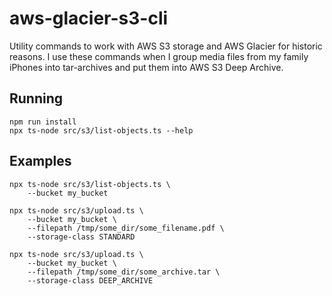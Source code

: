 # aws-glacier-s3-cli #

Utility commands to work with AWS S3 storage and AWS Glacier for historic reasons. I use these commands when I group media files from my family iPhones into tar-archives and put them into AWS S3 Deep Archive.

## Running ##
```
npm run install
npx ts-node src/s3/list-objects.ts --help
```

## Examples ##
```
npx ts-node src/s3/list-objects.ts \
    --bucket my_bucket

npx ts-node src/s3/upload.ts \
    --bucket my_bucket \
    --filepath /tmp/some_dir/some_filename.pdf \
    --storage-class STANDARD

npx ts-node src/s3/upload.ts \
    --bucket my_bucket \
    --filepath /tmp/some_dir/some_archive.tar \
    --storage-class DEEP_ARCHIVE
```
